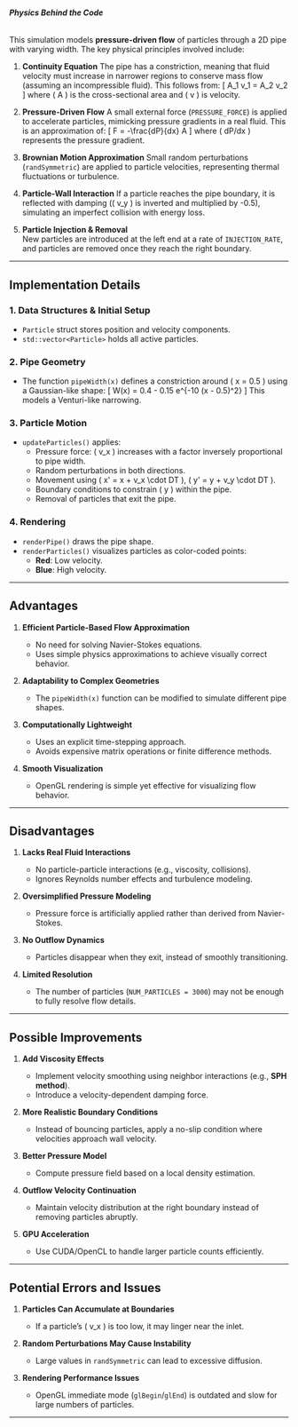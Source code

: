 ###### **Physics Behind the Code**
This simulation models **pressure-driven flow** of particles through a 2D pipe with varying width. The key physical principles involved include:

1. **Continuity Equation**
   The pipe has a constriction, meaning that fluid velocity must increase in narrower regions to conserve mass flow (assuming an incompressible fluid). This follows from:
   \[
   A_1 v_1 = A_2 v_2
   \]
   where \( A \) is the cross-sectional area and \( v \) is velocity.

2. **Pressure-Driven Flow**
   A small external force (`PRESSURE_FORCE`) is applied to accelerate particles, mimicking pressure gradients in a real fluid. This is an approximation of:
   \[
   F = -\frac{dP}{dx} A
   \]
   where \( dP/dx \) represents the pressure gradient.

3. **Brownian Motion Approximation**
   Small random perturbations (`randSymmetric`) are applied to particle velocities, representing thermal fluctuations or turbulence.

4. **Particle-Wall Interaction**
   If a particle reaches the pipe boundary, it is reflected with damping (\( v_y \) is inverted and multiplied by -0.5), simulating an imperfect collision with energy loss.

5. **Particle Injection & Removal**  
   New particles are introduced at the left end at a rate of `INJECTION_RATE`, and particles are removed once they reach the right boundary.

---

## **Implementation Details**
### 1. **Data Structures & Initial Setup**
- `Particle` struct stores position and velocity components.
- `std::vector<Particle>` holds all active particles.

### 2. **Pipe Geometry**
- The function `pipeWidth(x)` defines a constriction around \( x = 0.5 \) using a Gaussian-like shape:
  \[
  W(x) = 0.4 - 0.15 e^{-10 (x - 0.5)^2}
  \]
  This models a Venturi-like narrowing.

### 3. **Particle Motion**
- `updateParticles()` applies:
  - Pressure force: \( v_x \) increases with a factor inversely proportional to pipe width.
  - Random perturbations in both directions.
  - Movement using \( x' = x + v_x \cdot DT \), \( y' = y + v_y \cdot DT \).
  - Boundary conditions to constrain \( y \) within the pipe.
  - Removal of particles that exit the pipe.

### 4. **Rendering**
- `renderPipe()` draws the pipe shape.
- `renderParticles()` visualizes particles as color-coded points:
  - **Red**: Low velocity.
  - **Blue**: High velocity.

---

## **Advantages**
1. **Efficient Particle-Based Flow Approximation**  
   - No need for solving Navier-Stokes equations.
   - Uses simple physics approximations to achieve visually correct behavior.

2. **Adaptability to Complex Geometries**  
   - The `pipeWidth(x)` function can be modified to simulate different pipe shapes.

3. **Computationally Lightweight**  
   - Uses an explicit time-stepping approach.
   - Avoids expensive matrix operations or finite difference methods.

4. **Smooth Visualization**  
   - OpenGL rendering is simple yet effective for visualizing flow behavior.

---

## **Disadvantages**
1. **Lacks Real Fluid Interactions**  
   - No particle-particle interactions (e.g., viscosity, collisions).
   - Ignores Reynolds number effects and turbulence modeling.

2. **Oversimplified Pressure Modeling**  
   - Pressure force is artificially applied rather than derived from Navier-Stokes.

3. **No Outflow Dynamics**  
   - Particles disappear when they exit, instead of smoothly transitioning.

4. **Limited Resolution**  
   - The number of particles (`NUM_PARTICLES = 3000`) may not be enough to fully resolve flow details.

---

## **Possible Improvements**
1. **Add Viscosity Effects**  
   - Implement velocity smoothing using neighbor interactions (e.g., **SPH method**).
   - Introduce a velocity-dependent damping force.

2. **More Realistic Boundary Conditions**  
   - Instead of bouncing particles, apply a no-slip condition where velocities approach wall velocity.

3. **Better Pressure Model**  
   - Compute pressure field based on a local density estimation.

4. **Outflow Velocity Continuation**  
   - Maintain velocity distribution at the right boundary instead of removing particles abruptly.

5. **GPU Acceleration**  
   - Use CUDA/OpenCL to handle larger particle counts efficiently.

---

## **Potential Errors and Issues**
1. **Particles Can Accumulate at Boundaries**  
   - If a particle’s \( v_x \) is too low, it may linger near the inlet.

2. **Random Perturbations May Cause Instability**  
   - Large values in `randSymmetric` can lead to excessive diffusion.

3. **Rendering Performance Issues**  
   - OpenGL immediate mode (`glBegin`/`glEnd`) is outdated and slow for large numbers of particles.

---
